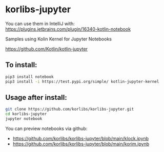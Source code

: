 # korlibs-jupyter

You can use them in IntelliJ with: <https://plugins.jetbrains.com/plugin/16340-kotlin-notebook>

Samples using Kolin Kernel for Jupyter Notebooks

<https://github.com/Kotlin/kotlin-jupyter>

## To install:

```bash
pip3 install notebook
pip3 install -i https://test.pypi.org/simple/ kotlin-jupyter-kernel
```

## Usage after install:

```bash
git clone https://github.com/korlibs/korlibs-jupyter.git
cd korlibs-jupyter
jupyter notebook
```

You can preview notebooks via github:
* <https://github.com/korlibs/korlibs-jupyter/blob/main/klock.ipynb>
* <https://github.com/korlibs/korlibs-jupyter/blob/main/korim.ipynb>
